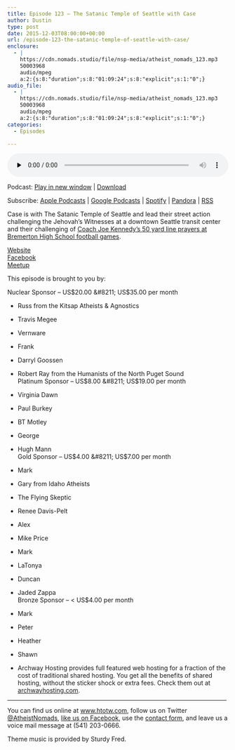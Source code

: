 ```yaml
---
title: Episode 123 – The Satanic Temple of Seattle with Case
author: Dustin
type: post
date: 2015-12-03T08:00:00+00:00
url: /episode-123-the-satanic-temple-of-seattle-with-case/
enclosure:
  - |
    https://cdn.nomads.studio/file/nsp-media/atheist_nomads_123.mp3
    50003968
    audio/mpeg
    a:2:{s:8:"duration";s:8:"01:09:24";s:8:"explicit";s:1:"0";}
audio_file:
  - |
    https://cdn.nomads.studio/file/nsp-media/atheist_nomads_123.mp3
    50003968
    audio/mpeg
    a:2:{s:8:"duration";s:8:"01:09:24";s:8:"explicit";s:1:"0";}
categories:
  - Episodes

---
```

<div itemscope itemtype="http://schema.org/AudioObject">
  <meta itemprop="name" content="Episode 123 &#8211; The Satanic Temple of Seattle with Case" />
  
  <meta itemprop="uploadDate" content="2015-12-03T01:00:00-07:00" />
  
  <meta itemprop="encodingFormat" content="audio/mpeg" />
  
  <meta itemprop="duration" content="PT1H09M24S" />
  
  <meta itemprop="description" content="Case is with The Satanic Temple of Seattle and lead their street action challenging the Jehovah's Witnesses at a downtown Seattle transit center and their challenging of Coach Joe Kennedy's 50 yard line prayers at Bremerton High School football games..." />
  
  <meta itemprop="contentUrl" content="https://dts.podtrac.com/redirect.mp3/cdn.nomads.studio/file/nsp-media/atheist_nomads_123.mp3" />
  
  <meta itemprop="contentSize" content="47.7" />
  </p> 
  
  <div class="powerpress_player" id="powerpress_player_8380">
    <audio class="wp-audio-shortcode" id="audio-5113-124" preload="none" style="width: 100%;" controls="controls"><source type="audio/mpeg" src="https://dts.podtrac.com/redirect.mp3/cdn.nomads.studio/file/nsp-media/atheist_nomads_123.mp3?_=124" /><a href="https://dts.podtrac.com/redirect.mp3/cdn.nomads.studio/file/nsp-media/atheist_nomads_123.mp3">https://dts.podtrac.com/redirect.mp3/cdn.nomads.studio/file/nsp-media/atheist_nomads_123.mp3</a></audio>
  </div>
</div>

<p class="powerpress_links powerpress_links_mp3">
  Podcast: <a href="https://dts.podtrac.com/redirect.mp3/cdn.nomads.studio/file/nsp-media/atheist_nomads_123.mp3" class="powerpress_link_pinw" target="_blank" title="Play in new window" onclick="return powerpress_pinw('https://htotw.com/?powerpress_pinw=5113-podcast');" rel="nofollow">Play in new window</a> | <a href="https://dts.podtrac.com/redirect.mp3/cdn.nomads.studio/file/nsp-media/atheist_nomads_123.mp3" class="powerpress_link_d" title="Download" rel="nofollow" download="atheist_nomads_123.mp3">Download</a>
</p>

<p class="powerpress_links powerpress_subscribe_links">
  Subscribe: <a href="https://podcasts.apple.com/us/podcast/humanists-take-on-the-world/id530050098?mt=2&ls=1" class="powerpress_link_subscribe powerpress_link_subscribe_itunes" target="_blank" title="Subscribe on Apple Podcasts" rel="nofollow">Apple Podcasts</a> | <a href="https://www.google.com/podcasts?feed=aHR0cDovL2F0aGVpc3Rub21hZHMubGlic3luLmNvbS9yc3M%3D" class="powerpress_link_subscribe powerpress_link_subscribe_googleplay" target="_blank" title="Subscribe on Google Podcasts" rel="nofollow">Google Podcasts</a> | <a href="https://open.spotify.com/show/3LzK2xZGike6Tc1GEMtMbr?si=LieN9SNuTpq96smuaUsH8A" class="powerpress_link_subscribe powerpress_link_subscribe_spotify" target="_blank" title="Subscribe on Spotify" rel="nofollow">Spotify</a> | <a href="https://www.pandora.com/podcast/atheist-nomads/PC:10122?corr=62071012&part=ug" class="powerpress_link_subscribe powerpress_link_subscribe_pandora" target="_blank" title="Subscribe on Pandora" rel="nofollow">Pandora</a> | <a href="https://htotw.com/feed/podcast/" class="powerpress_link_subscribe powerpress_link_subscribe_rss" target="_blank" title="Subscribe via RSS" rel="nofollow">RSS</a>
</p>

Case is with The Satanic Temple of Seattle and lead their street action challenging the Jehovah&#8217;s Witnesses at a downtown Seattle transit center and their challenging of <a href="http://www.seattletimes.com/seattle-news/education/jesus-chants-jeers-greet-satanists-during-bremerton-football-game/" target="_blank" rel="noopener">Coach Joe Kennedy&#8217;s 50 yard line prayers at Bremerton High School football games</a>.

<a href="http://thesatanictempleseattle.com/" target="_blank" rel="noopener">Website</a>  
<a href="https://www.facebook.com/TheSatanicTempleSeattle/" target="_blank" rel="noopener">Facebook</a>  
<a href="http://www.meetup.com/The-Satanic-Temple-of-Seattle-meetup/" target="_blank" rel="noopener">Meetup</a>

This episode is brought to you by:

Nuclear Sponsor &#8211; US$20.00 &#8211; US$35.00 per month  
* Russ from the Kitsap Atheists & Agnostics  
* Travis Megee  
* Vernware  
* Frank  
* Darryl Goossen  
* Robert Ray from the Humanists of the North Puget Sound  
Platinum Sponsor &#8211; US$8.00 &#8211; US$19.00 per month  
* Virginia Dawn  
* Paul Burkey  
* BT Motley  
* George  
* Hugh Mann  
Gold Sponsor &#8211; US$4.00 &#8211; US$7.00 per month  
* Mark  
* Gary from Idaho Atheists  
* The Flying Skeptic  
* Renee Davis-Pelt  
* Alex  
* Mike Price  
* Mark  
* LaTonya  
* Duncan  
* Jaded Zappa  
Bronze Sponsor &#8211; < US$4.00 per month  
* Mark  
* Peter  
* Heather  
* Shawn

* Archway Hosting provides full featured web hosting for a fraction of the cost of traditional shared hosting. You get all the benefits of shared hosting, without the sticker shock or extra fees. Check them out at <a href="http://archwayhosting.com/" target="_blank" rel="noopener">archwayhosting.com</a>.

<hr width="500" />

You can find us online at <a href="https://www.htotw.com/" target="_blank" rel="noopener">www.htotw.com</a>, follow us on Twitter <a href="https://htotw.com/twitter" target="_blank" rel="noopener">@AtheistNomads</a>, <a href="https://htotw.com/facebook" target="_blank" rel="noopener">like us on Facebook</a>, use the [contact form](https://htotw.com/contact), and leave us a voice mail message at (541) 203-0666.

Theme music is provided by Sturdy Fred.
